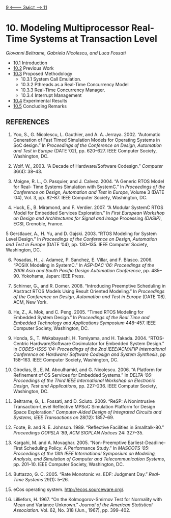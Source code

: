 [9 <--- ](9.md) [   Зміст   ](README.md) [--> 11](11.md)

# 10. Modeling Multiprocessor Real-Time Systems at Transaction Level

*Giovanni Beltrame, Gabriela* *Nicolescu, and Luca Fossati*

- [10.1](10_1.md)  Introduction 
- [10.2](10_2.md)  Previous Work 
- [10.3](10_3.md)  Proposed Methodology 
  - 10.3.1  System Call Emulation. 
  - 10.3.2  Pthreads as a Real-Time Concurrency Model 
  - 10.3.3  Real-Time Concurrency Manager. 
  - 10.3.4  Interrupt Management 
- [10.4](10_4.md)  Experimental Results 
- [10.5](10_5.md)  Concluding Remarks 

## REFERENCES

1.  Yoo, S., G. Nicolescu, L. Gauthier, and A. A. Jerraya. 2002. “Automatic Generation of Fast Timed Simulation Models for Operating Systems in SoC design.” In *Proceedings of the Conference on Design, Automation and Test in Europe* (DATE ’02), pp. 620–627. IEEE Computer Society, Washington, DC.

2.  Wolf. W., 2003. “A Decade of Hardware/Software Codesign.” *Computer* 36(4): 38–43.

3.  Moigne, R. L., O. Pasquier, and J. Calvez. 2004. “A Generic RTOS Model for Real- Time Systems Simulation with SystemC.” In *Proceedings of the Conference on Design, Automation and Test in Europe*, Volume 3 (DATE ’04), Vol. 3, pp. 82–87. IEEE Computer Society, Washington, DC.

4.  Huck, E., B. Miramond, and F. Verdier. 2007. “A Modular SystemC RTOS Model for Embedded Services Exploration.” In *First European Workshop on Design and Architectures for Signal and Image* Processing *(DASIP)*, ECSI, Grenoble, France.

5 Gerstlauer, A., H. Yu, and D. Gajski. 2003. “RTOS Modeling for System Level Design.” In *Proceedings of the Conference on Design, Automation and Test in Europe* (DATE ’04), pp. 130–135. IEEE Computer Society, Washington, DC.

6.  Posadas, H., J. Adamez, P. Sanchez, E. Villar, and F. Blasco. 2006. “POSIX Modeling in SystemC.” In *ASP-DAC ’06: Proceedings of the 2006 Asia and South Pacific Design Automation Conference*, pp. 485–90. Yokohama, Japan: IEEE Press.

7.  Schirner, G., and R. Domer. 2008. “Introducing Preemptive Scheduling in Abstract RTOS Models Using Result Oriented Modeling.” In *Proceedings of the Conference on Design, Automation and Test in Europe* (DATE ’08). ACM, New York.

8.  He, Z., A. Mok, and C. Peng. 2005. “Timed RTOS Modeling for Embedded System Design.” In *Proceedings of the Real Time and Embedded Technology and Applications Symposium* 448–457. IEEE Computer Society, Washington, DC.

9.  Honda, S., T. Wakabayashi, H. Tomiyama, and H. Takada. 2004. “RTOS-Centric Hardware/Software Cosimulator for Embedded System Design.” In *CODES+ISSS ’04: Proceedings of the 2nd IEEE/ACM/IFIP International Conference on Hardware/ Software Codesign and System Synthesis*, pp 158–163. IEEE Computer Society, Washington, DC. 

10.  Girodias, B., E. M. Aboulhamid, and G. Nicolescu. 2006. “A Platform for Refinement of OS Services for Embedded Systems.” In *DELTA ’06: Proceedings of the Third IEEE International Workshop on Electronic Design, Test and Applications*, pp. 227–236. IEEE Computer Society, Washington, DC.

11.  Beltrame, G., L. Fossati, and D. Sciuto. 2009. “ReSP: A Nonintrusive Transaction-Level Reflective MPSoC Simulation Platform for Design Space Exploration.” *Computer-Aided Design of Integrated Circuits and Systems, IEEE Transactions on* 28(12): 1857–69.

12.  Foote, B. and R. E. Johnson. 1989. “Reflective Facilities in Smalltalk-80.” *Proceedings OOPSLA ’89, ACM SIGPLAN Notices* 24: 327–35.

13.  Kargahi, M. and A. Movaghar. 2005. “Non-Preemptive Earliest-Deadline-First Scheduling Policy: A Performance Study.” In *MASCOTS ’05: Proceedings of the 13th IEEE International Symposium on Modeling, Analysis, and Simulation of Computer and Telecommunication Systems*, pp. 201–10. IEEE Computer Society, Washington, DC.

14.  Buttazzo, G. C. 2005. “Rate Monotonic vs. EDF: Judgment Day.” *Real-Time Systems* 29(1): 5–26.

15.  eCos operating system. http://ecos.sourceware.org/.

16.  Lilliefors, H. 1967. “On the Kolmogorov-Smirnov Test for Normality with Mean and Variance Unknown.” *Journal of the American Statistical Association.* Vol. 62, No. 318 (Jun., 1967), pp. 399–402.